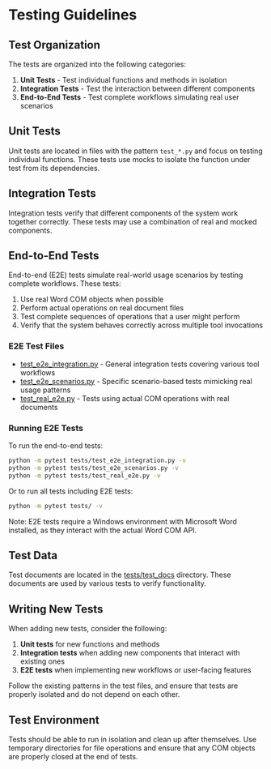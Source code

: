 # Testing Guidelines

## Test Organization

The tests are organized into the following categories:

1. **Unit Tests** - Test individual functions and methods in isolation
2. **Integration Tests** - Test the interaction between different components
3. **End-to-End Tests** - Test complete workflows simulating real user scenarios

## Unit Tests

Unit tests are located in files with the pattern `test_*.py` and focus on testing individual functions. These tests use mocks to isolate the function under test from its dependencies.

## Integration Tests

Integration tests verify that different components of the system work together correctly. These tests may use a combination of real and mocked components.

## End-to-End Tests

End-to-end (E2E) tests simulate real-world usage scenarios by testing complete workflows. These tests:

1. Use real Word COM objects when possible
2. Perform actual operations on real document files
3. Test complete sequences of operations that a user might perform
4. Verify that the system behaves correctly across multiple tool invocations

### E2E Test Files

- [test_e2e_integration.py](file:///C:/Users/lichao/Office-Word-MCP-Server/tests/test_e2e_integration.py) - General integration tests covering various tool workflows
- [test_e2e_scenarios.py](file:///C:/Users/lichao/Office-Word-MCP-Server/tests/test_e2e_scenarios.py) - Specific scenario-based tests mimicking real usage patterns
- [test_real_e2e.py](file:///C:/Users/lichao/Office-Word-MCP-Server/tests/test_real_e2e.py) - Tests using actual COM operations with real documents

### Running E2E Tests

To run the end-to-end tests:

```bash
python -m pytest tests/test_e2e_integration.py -v
python -m pytest tests/test_e2e_scenarios.py -v
python -m pytest tests/test_real_e2e.py -v
```

Or to run all tests including E2E tests:

```bash
python -m pytest tests/ -v
```

Note: E2E tests require a Windows environment with Microsoft Word installed, as they interact with the actual Word COM API.

## Test Data

Test documents are located in the [tests/test_docs](file:///C:/Users/lichao/Office-Word-MCP-Server/tests/test_docs) directory. These documents are used by various tests to verify functionality.

## Writing New Tests

When adding new tests, consider the following:

1. **Unit tests** for new functions and methods
2. **Integration tests** when adding new components that interact with existing ones
3. **E2E tests** when implementing new workflows or user-facing features

Follow the existing patterns in the test files, and ensure that tests are properly isolated and do not depend on each other.

## Test Environment

Tests should be able to run in isolation and clean up after themselves. Use temporary directories for file operations and ensure that any COM objects are properly closed at the end of tests.